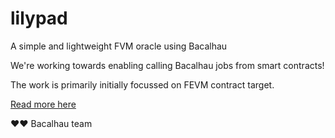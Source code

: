 # lilypad
A simple and lightweight FVM oracle using Bacalhau


We're working towards enabling calling Bacalhau jobs from smart contracts! 

The work is primarily initially focussed on FEVM contract target.

[Read more here](https://pl-strflt.notion.site/Project-Lilypad-FVM-Bacalhau-Integration-Bridge-Compute-As-A-Service-1a351c99deff4c5ea1cfc9dbd6e2a3c5)

❤️❤️ Bacalhau team
